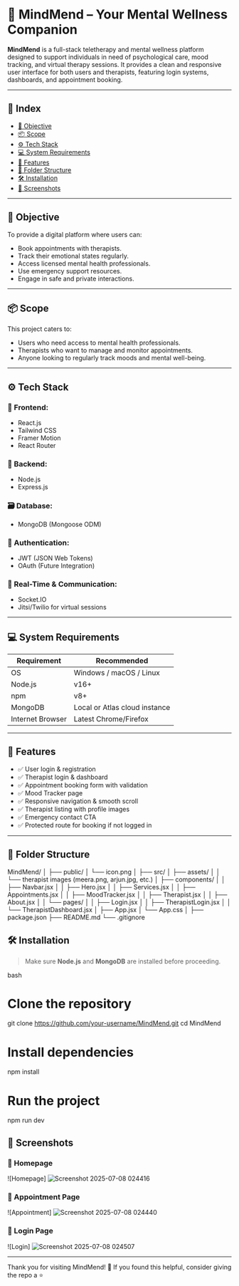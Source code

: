 # 🧠 MindMend – Your Mental Wellness Companion

**MindMend** is a full-stack teletherapy and mental wellness platform designed to support individuals in need of psychological care, mood tracking, and virtual therapy sessions. It provides a clean and responsive user interface for both users and therapists, featuring login systems, dashboards, and appointment booking.

---

## 📌 Index

- [🎯 Objective](#🎯-objective)
- [📦 Scope](#📦-scope)
- [⚙️ Tech Stack](#⚙️-tech-stack)
- [💻 System Requirements](#💻-system-requirements)
- [🚀 Features](#🚀-features)
- [📁 Folder Structure](#📁-folder-structure)
- [🛠️ Installation](#🛠️-installation)
- [📸 Screenshots](#📸-screenshots)

---

## 🎯 Objective

To provide a digital platform where users can:

- Book appointments with therapists.
- Track their emotional states regularly.
- Access licensed mental health professionals.
- Use emergency support resources.
- Engage in safe and private interactions.

---

## 📦 Scope

This project caters to:

- Users who need access to mental health professionals.
- Therapists who want to manage and monitor appointments.
- Anyone looking to regularly track moods and mental well-being.

---

## ⚙️ Tech Stack

### 🧩 Frontend:
- React.js
- Tailwind CSS
- Framer Motion
- React Router

### 🔧 Backend:
- Node.js
- Express.js

### 🗃️ Database:
- MongoDB (Mongoose ODM)

### 🔐 Authentication:
- JWT (JSON Web Tokens)
- OAuth (Future Integration)

### 📡 Real-Time & Communication:
- Socket.IO
- Jitsi/Twilio for virtual sessions

---

## 💻 System Requirements

| Requirement      | Recommended |
|------------------|-------------|
| OS               | Windows / macOS / Linux |
| Node.js          | v16+        |
| npm              | v8+         |
| MongoDB          | Local or Atlas cloud instance |
| Internet Browser | Latest Chrome/Firefox |

---

## 🚀 Features

- ✅ User login & registration
- ✅ Therapist login & dashboard
- ✅ Appointment booking form with validation
- ✅ Mood Tracker page
- ✅ Responsive navigation & smooth scroll
- ✅ Therapist listing with profile images
- ✅ Emergency contact CTA
- ✅ Protected route for booking if not logged in

---

## 📁 Folder Structure

MindMend/
│
├── public/
│ └── icon.png
│
├── src/
│ ├── assets/
│ │ └── therapist images (meera.png, arjun.jpg, etc.)
│ ├── components/
│ │ ├── Navbar.jsx
│ │ ├── Hero.jsx
│ │ ├── Services.jsx
│ │ ├── Appointments.jsx
│ │ ├── MoodTracker.jsx
│ │ ├── Therapist.jsx
│ │ ├── About.jsx
│ │ └── pages/
│ │ ├── Login.jsx
│ │ ├── TherapistLogin.jsx
│ │ └── TherapistDashboard.jsx
│ ├── App.jsx
│ └── App.css
│
├── package.json
├── README.md
└── .gitignore

## 🛠️ Installation

> Make sure **Node.js** and **MongoDB** are installed before proceeding.

bash
# Clone the repository
git clone https://github.com/your-username/MindMend.git
cd MindMend

# Install dependencies
npm install

# Run the project
npm run dev



## 📸 Screenshots

### 🔹 Homepage
![Homepage]
![Screenshot 2025-07-08 024416](https://github.com/user-attachments/assets/cbf53326-c714-4aeb-858b-bb784128058e)

### 🔹 Appointment Page
![Appointment]
![Screenshot 2025-07-08 024440](https://github.com/user-attachments/assets/2542a0bb-fa65-4625-8c92-8251b1cd7ca5)

### 🔹 Login Page
![Login]
![Screenshot 2025-07-08 024507](https://github.com/user-attachments/assets/ae94895f-b381-4d3c-aca4-3c007390e0bf)

---------


Thank you for visiting MindMend! 🌸
If you found this helpful, consider giving the repo a ⭐️
